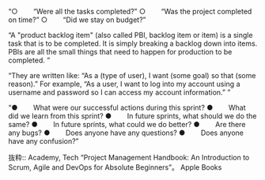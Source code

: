 “○        “Were all the tasks completed?”
○        “Was the project completed on time?”
○        “Did we stay on budget?”

“A "product backlog item" (also called PBI, backlog item or item) is a single task that is to be completed. It is simply breaking a backlog down into items. PBIs are all the small things that need to happen for production to be completed.
”

“They are written like: “As a (type of user), I want (some goal) so that (some reason).”
For example, “As a user, I want to log into my account using a username and password so I can access my account information.”
”

“●        What were our successful actions during this sprint?
●        What did we learn from this sprint?
●        In future sprints, what should we do the same?
●        In future sprints, what could we do better?
●        Are there any bugs?
●        Does anyone have any questions?
●        Does anyone have any confusion?”

抜粋:: Academy, Tech  “Project Management Handbook: An Introduction to Scrum, Agile and DevOps for Absolute Beginners”。 Apple Books  
